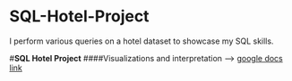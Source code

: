 # SQL-Hotel-Project
I perform various queries on a hotel dataset to showcase my SQL skills.

#**SQL Hotel Project** 
####Visualizations and interpretation --> [google docs link](https://docs.google.com/presentation/d/1BxkntIwNDQMof5EpFoGdG6GScUyCtYCkaqJWFJ3Ohlc/edit?usp=sharing )


